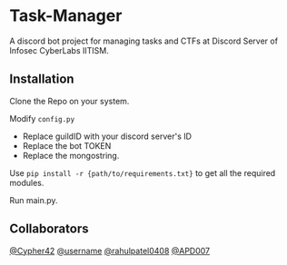# Task-Manager

A discord bot project for managing tasks and CTFs at Discord Server of Infosec CyberLabs IITISM.

## Installation

Clone the Repo on your system.

Modify `config.py`
- Replace guildID with your discord server's ID
- Replace the bot TOKEN
- Replace the mongostring.

Use `pip install -r {path/to/requirements.txt}` to get all the required modules.

Run main.py.

## Collaborators

[@Cypher42](https://www.github.com/Cypher42)    [@username](https://www.github.com/)    [@rahulpatel0408](https://www.github.com/rahulpatel0408)    [@APD007](https://www.github.com/APD007)
